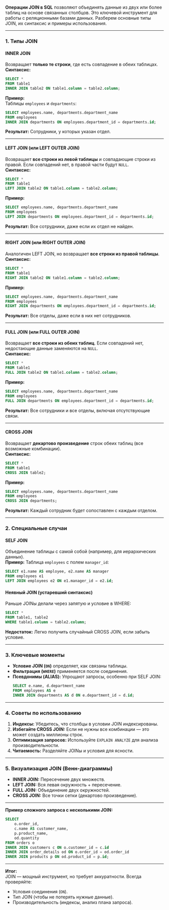 

**Операции JOIN в SQL** позволяют объединять данные из двух или более таблиц на основе связанных столбцов. Это ключевой инструмент для работы с реляционными базами данных. Разберем основные типы JOIN, их синтаксис и примеры использования.

---

### **1. Типы JOIN**
#### **INNER JOIN**  
Возвращает **только те строки**, где есть совпадение в обеих таблицах.  
**Синтаксис:**
```sql
SELECT *
FROM table1
INNER JOIN table2 ON table1.column = table2.column;
```
**Пример:**  
Таблицы `employees` и `departments`:  
```sql
SELECT employees.name, departments.department_name
FROM employees
INNER JOIN departments ON employees.department_id = departments.id;
```
**Результат:** Сотрудники, у которых указан отдел.

---

#### **LEFT JOIN (или LEFT OUTER JOIN)**  
Возвращает **все строки из левой таблицы** и совпадающие строки из правой. Если совпадений нет, в правой части будут `NULL`.  
**Синтаксис:**
```sql
SELECT *
FROM table1
LEFT JOIN table2 ON table1.column = table2.column;
```
**Пример:**  
```sql
SELECT employees.name, departments.department_name
FROM employees
LEFT JOIN departments ON employees.department_id = departments.id;
```
**Результат:** Все сотрудники, даже если их отдел не найден.

---

#### **RIGHT JOIN (или RIGHT OUTER JOIN)**  
Аналогичен LEFT JOIN, но возвращает **все строки из правой таблицы**.  
**Синтаксис:**
```sql
SELECT *
FROM table1
RIGHT JOIN table2 ON table1.column = table2.column;
```
**Пример:**  
```sql
SELECT employees.name, departments.department_name
FROM employees
RIGHT JOIN departments ON employees.department_id = departments.id;
```
**Результат:** Все отделы, даже если в них нет сотрудников.

---

#### **FULL JOIN (или FULL OUTER JOIN)**  
Возвращает **все строки из обеих таблиц**. Если совпадений нет, недостающие данные заменяются на `NULL`.  
**Синтаксис:**
```sql
SELECT *
FROM table1
FULL JOIN table2 ON table1.column = table2.column;
```
**Пример:**  
```sql
SELECT employees.name, departments.department_name
FROM employees
FULL JOIN departments ON employees.department_id = departments.id;
```
**Результат:** Все сотрудники и все отделы, включая отсутствующие связи.

---

#### **CROSS JOIN**  
Возвращает **декартово произведение** строк обеих таблиц (все возможные комбинации).  
**Синтаксис:**
```sql
SELECT *
FROM table1
CROSS JOIN table2;
```
**Пример:**  
```sql
SELECT employees.name, departments.department_name
FROM employees
CROSS JOIN departments;
```
**Результат:** Каждый сотрудник будет сопоставлен с каждым отделом.

---

### **2. Специальные случаи**
#### **SELF JOIN**  
Объединение таблицы с самой собой (например, для иерархических данных).  
**Пример:** Таблица `employees` с полем `manager_id`:  
```sql
SELECT e1.name AS employee, e2.name AS manager
FROM employees e1
LEFT JOIN employees e2 ON e1.manager_id = e2.id;
```

#### **Неявный JOIN (устаревший синтаксис)**  
Раньше JOINы делали через запятую и условие в WHERE:  
```sql
SELECT *
FROM table1, table2
WHERE table1.column = table2.column;
```
**Недостаток:** Легко получить случайный CROSS JOIN, если забыть условие.

---

### **3. Ключевые моменты**
- **Условие JOIN (`ON`)** определяет, как связаны таблицы.  
- **Фильтрация (`WHERE`)** применяется после соединения.  
- **Псевдонимы (ALIAS):** Упрощают запросы, особенно при SELF JOIN:  
  ```sql
  SELECT e.name, d.department_name
  FROM employees AS e
  INNER JOIN departments AS d ON e.department_id = d.id;
  ```

---

### **4. Советы по использованию**
1. **Индексы:** Убедитесь, что столбцы в условии JOIN индексированы.  
2. **Избегайте CROSS JOIN:** Если не нужны все комбинации — это может создать миллионы строк.  
3. **Оптимизация запросов:** Используйте `EXPLAIN ANALYZE` для анализа производительности.  
4. **Читаемость:** Разделяйте JOINы и условия для ясности.

---

### **5. Визуализация JOIN (Венн-диаграммы)**
- **INNER JOIN:** Пересечение двух множеств.  
- **LEFT JOIN:** Вся левая окружность + пересечение.  
- **FULL JOIN:** Объединение двух окружностей.  
- **CROSS JOIN:** Все точки сетки (декартово произведение).

---

**Пример сложного запроса с несколькими JOIN:**  
```sql
SELECT 
    o.order_id,
    c.name AS customer_name,
    p.product_name,
    od.quantity
FROM orders o
INNER JOIN customers c ON o.customer_id = c.id
INNER JOIN order_details od ON o.order_id = od.order_id
INNER JOIN products p ON od.product_id = p.id;
```

---

**Итог:**  
JOIN — мощный инструмент, но требует аккуратности. Всегда проверяйте:  
- Условия соединения (`ON`).  
- Тип JOIN (чтобы не потерять нужные данные).  
- Производительность (индексы, анализ плана запроса).